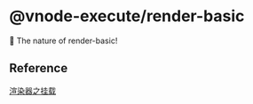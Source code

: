 # @vnode-execute/render-basic

🚀 The nature of render-basic!

## Reference

[渲染器之挂载](https://github.com/HcySunYang/vue-design/blob/master/docs/zh/renderer.md)
